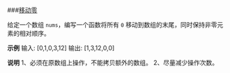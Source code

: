 ###[移动零](https://leetcode-cn.com/explore/interview/card/top-interview-questions-easy/1/array/28/)

给定一个数组 `nums`，编写一个函数将所有 `0` 移动到数组的末尾，同时保持非零元素的相对顺序。

**示例**
输入: [0,1,0,3,12]
输出: [1,3,12,0,0]

**说明**
1、必须在原数组上操作，不能拷贝额外的数组。
2、尽量减少操作次数。
 